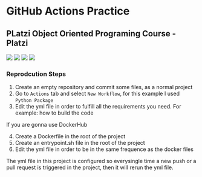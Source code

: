 # GitHub Actions Practice
## PLatzi Object Oriented Programing Course - Platzi

<img src="{https://img.shields.io/badge/Docker-2CA5E0?style=for-the-badge&logo=docker&logoColor=white}" />
<img src="{https://img.shields.io/badge/GitHub_Actions-2088FF?style=for-the-badge&logo=github-actions&logoColor=white}" />
<img src="{https://img.shields.io/badge/Python-3776AB?style=for-the-badge&logo=python&logoColor=white}" />
<img src=https://komarev.com/ghpvc/?username = AntonioMM8506/>

### Reprodcution Steps

1. Create an empty repository and commit some files, as a normal project
2. Go to `Actions` tab and select `New Workflow`, for this example I used `Python Package`
3. Edit the yml file in order to fulfill all the requirements you need. For example: how to build the code

If you are gonna use DockerHub

4. Create a Dockerfile in the root of the project
5. Create an entrypoint.sh file in the root of the project
6. Edit the yml file in order to be in the same frequence as the docker files

The yml file in this project is configured so everysingle time a new push or a pull request is triggered in the project, then it will rerun the yml file.

